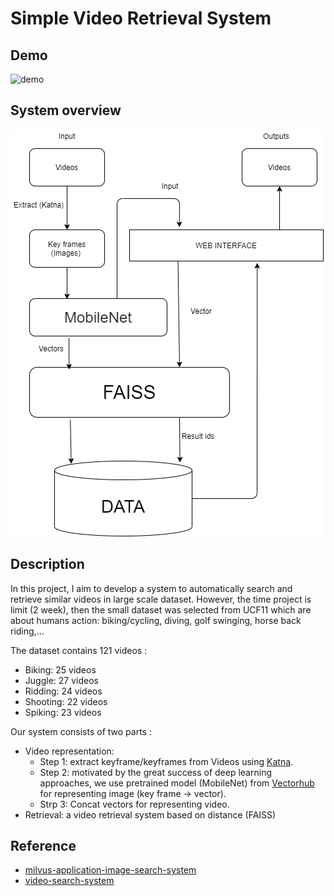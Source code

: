 # Simple Video Retrieval System
## Demo
![demo](https://media.giphy.com/media/FiYxdyFWVp0gJ4UNqn/giphy.gif)
## System overview
![sys_overview](https://github.com/toan01-uet/simple-video-retrieval/blob/master/models/templates/sys_overview.png)
## Description
In this project, I aim to develop a system to automatically search and retrieve similar videos in large scale dataset. However, the time project is limit (2 week), then the small dataset was selected from UCF11 which are about humans action:  biking/cycling, diving, golf swinging, horse back riding,...

The dataset contains 121 videos :
- Biking: 25 videos
- Juggle: 27 videos
- Ridding: 24 videos
- Shooting: 22 videos
- Spiking: 23 videos

Our system consists of two parts :
- Video representation:
    - Step 1: extract keyframe/keyframes from Videos using [Katna](https://katna.readthedocs.io/en/latest/).
    - Step 2: motivated by the great success of deep learning approaches, we use pretrained model (MobileNet) from [Vectorhub](https://github.com/vector-ai/vectorhub) for representing image (key frame -> vector).
    - Strp 3: Concat vectors for representing video.
- Retrieval: a video retrieval system based on distance (FAISS)

## Reference
- [milvus-application-image-search-system](https://blog.milvus.io/milvus-application-1-building-a-reverse-image-search-system-based-on-milvus-and-vgg-aed4788dd1ea)
- [video-search-system](https://www.google.com/url?q=https://blog.milvus.io/4-steps-to-building-a-video-search-system-5a3ced633308&sa=D&source=editors&ust=1626194846639000&usg=AOvVaw08DmkOBM7p1A4ZlluwxDG1)
